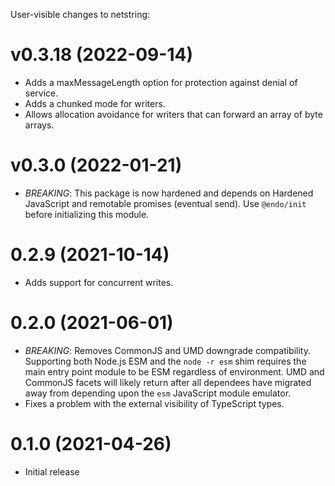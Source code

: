 User-visible changes to netstring:

# v0.3.18 (2022-09-14)

- Adds a maxMessageLength option for protection against denial of service.
- Adds a chunked mode for writers.
- Allows allocation avoidance for writers that can forward an array of byte arrays.

# v0.3.0 (2022-01-21)

- *BREAKING*: This package is now hardened and depends on Hardened JavaScript
  and remotable promises (eventual send).
  Use `@endo/init` before initializing this module.

# 0.2.9 (2021-10-14)

- Adds support for concurrent writes.

# 0.2.0 (2021-06-01)

- *BREAKING*: Removes CommonJS and UMD downgrade compatibility.
  Supporting both Node.js ESM and the `node -r esm` shim requires the main
  entry point module to be ESM regardless of environment.
  UMD and CommonJS facets will likely return after all dependees have migrated
  away from depending upon the `esm` JavaScript module emulator.
- Fixes a problem with the external visibility of TypeScript types.

# 0.1.0 (2021-04-26)

- Initial release
